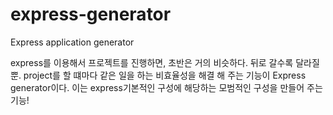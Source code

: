 # express-generator
Express application generator


express를 이용해서 프로젝트를 진행하면, 초반은 거의 비슷하다.
뒤로 갈수록 달라질 뿐.
project를 할 떄마다 같은 일을 하는 비효율성을 해결 해 주는 기능이 Express generator이다. 
이는 express기본적인 구성에 해당하는 모범적인 구성을 만들어 주는 기능! 

